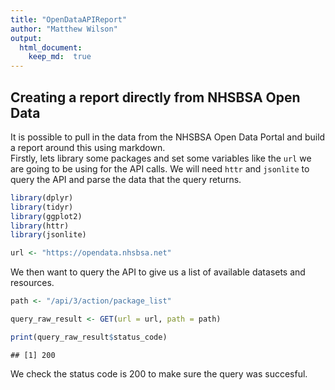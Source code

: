 ```yaml
---
title: "OpenDataAPIReport"
author: "Matthew Wilson"
output: 
  html_document:
    keep_md:  true
---
```




## Creating a report directly from NHSBSA Open Data

It is possible to pull in the data from the NHSBSA Open Data Portal and build a report around this using markdown.  
Firstly, lets library some packages and set some variables like the ```url``` we are going to be using for the API calls. We will need ```httr``` and ```jsonlite``` to query the API and parse the data that the query returns.


```r
library(dplyr)
library(tidyr)
library(ggplot2)
library(httr)
library(jsonlite)

url <- "https://opendata.nhsbsa.net"
```

We then want to query the API to give us a list of available datasets and resources. 

```r
path <- "/api/3/action/package_list"

query_raw_result <- GET(url = url, path = path)  

print(query_raw_result$status_code)
```

```
## [1] 200
```

We check the status code is 200 to make sure the query was succesful.
